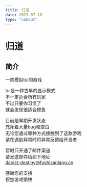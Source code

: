 ```yaml
---   
title: 归道    
date: 2023-07-18    
type: "cabout"   
---   
```

   
# 归道   
   
   
## 简介   
一款模拟tui的游戏   
   
tui是一种古早的显示模式   
不一定适合所有玩家   
不过只要你习惯了   
就会发现很适合摸鱼   
   
目前是早期开发状态   
充斥着大量bug和空白   
无论您通过哪种方式接触到了这款游戏   
请在遇到异常时将异常反馈给开发者   
   
暂时只开通了邮件渠道   
请发送邮件给如下地址   
daoist-destiny@fushisanlang.cn   
   
感谢您的支持   
祝您游戏愉快   
   

